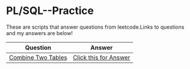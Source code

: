 # PL/SQL--Practice

These are scripts that answer questions from leetcode.Links to questions and my answers are below!

|                Question                       | Answer |       
| --------------------------------------------- | ------ |
| <a href="https://leetcode.com/problems/combine-two-tables/">Combine Two Tables</a> |<a href="https://github.com/AaqibCogni/SQL--Practice/blob/main/Combine%20Two%20Tables.sql"> Click this for Answer</a> |
